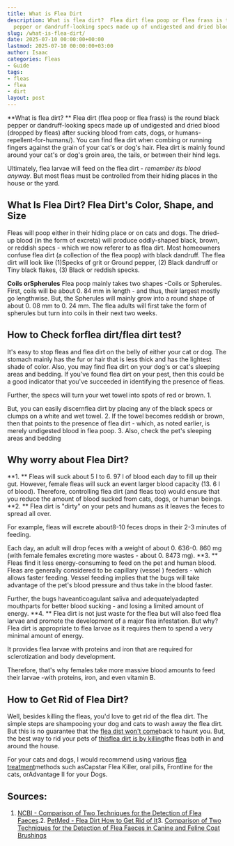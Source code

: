 ```yaml
---
title: What is Flea Dirt
description: What is flea dirt?  Flea dirt flea poop or flea frass is the round black
  pepper or dandruff-looking specs made up of undigested and dried blood dropped by...
slug: /what-is-flea-dirt/
date: 2025-07-10 00:00:00+00:00
lastmod: 2025-07-10 00:00:00+03:00
author: Isaac
categories: Fleas
- Guide
tags:
- fleas
- flea
- dirt
layout: post
---
```

**What is flea dirt? ** Flea dirt (flea poop or flea frass) is the round black pepper or dandruff-looking specs made up of undigested and dried blood (dropped by fleas) after sucking blood from cats, dogs, or humans-repellent-for-humans/). You can find flea dirt when combing or running fingers against the grain of your cat's or dog's hair. Flea dirt is mainly found around your cat's or dog's groin area, the tails, or between their hind legs.

Ultimately, flea larvae will feed on the flea dirt - *remember its blood anyway*. But most fleas must be controlled from their hiding places in the house or the yard.

##  What Is Flea Dirt? Flea Dirt's Color, Shape, and Size

Fleas will poop either in their hiding place or on cats and dogs. The dried-up blood (in the form of excreta) will produce oddly-shaped black, brown, or reddish specs - which we now referer to as flea dirt. Most homeowners confuse flea dirt (a collection of the flea poop) with black dandruff. The flea dirt will look like (1)Specks of grit or Ground pepper, (2) Black dandruff or Tiny black flakes, (3) Black or reddish specks.

**Coils orSpherules** Flea poop mainly takes two shapes -Coils or Spherules. First, coils will be about 0. 84 mm in length - and thus, their largest mostly go lengthwise. But, the Spherules will mainly grow into a round shape of about 0. 08 mm to 0. 24 mm. The flea adults will first take the form of spherules but turn into coils in their next two weeks.

##  How to Check forflea dirt/flea dirt test?

It's easy to stop fleas and flea dirt on the belly of either your cat or dog. The stomach mainly has the fur or hair that is less thick and has the lightest shade of color. Also, you may find flea dirt on your dog's or cat's sleeping areas and bedding. If you've found flea dirt on your pest, then this could be a good indicator that you've succeeded in identifying the presence of fleas.

Further, the specs will turn your wet towel into spots of red or brown. 1.

But, you can easily discernflea dirt by placing any of the black specs or clumps on a white and wet towel. 2. If the towel becomes reddish or brown, then that points to the presence of flea dirt - which, as noted earlier, is merely undigested blood in flea poop. 3. Also, check the pet's sleeping areas and bedding

##  Why worry about Flea Dirt?

**1. ** Fleas will suck about 5 l to 6. 97 l of blood each day to fill up their gut. However, female fleas will suck an event larger blood capacity (13. 6 l of blood). Therefore, controlling flea dirt (and fleas too) would ensure that you reduce the amount of blood sucked from cats, dogs, or human beings. **2. ** Flea dirt is "dirty" on your pets and humans as it leaves the feces to spread all over.

For example, fleas will excrete about8-10 feces drops in their 2-3 minutes of feeding.

Each day, an adult will drop feces with a weight of about 0. 636-0. 860 mg (with female females excreting more wastes - about 0. 8473 mg). **3. ** Fleas find it less energy-consuming to feed on the pet and human blood. Fleas are generally considered to be capillary (vessel ) feeders - which allows faster feeding. Vessel feeding implies that the bugs will take advantage of the pet's blood pressure and thus take in the blood faster.

Further, the bugs haveanticoagulant saliva and adequatelyadapted mouthparts for better blood sucking - and losing a limited amount of energy. **4. ** Flea dirt is not just waste for the flea but will also feed flea larvae and promote the development of a major flea infestation. But why? Flea dirt is appropriate to flea larvae as it requires them to spend a very minimal amount of energy.

It provides flea larvae with proteins and iron that are required for sclerotization and body development.

Therefore, that's why females take more massive blood amounts to feed their larvae -with proteins, iron, and even vitamin B.

##  How to Get Rid of Flea Dirt?

Well, besides killing the fleas, you'd love to get rid of the flea dirt. The simple steps are shampooing your dog and cats to wash away the flea dirt. But this is no guarantee that the [flea dist won't come](https://pestpolicy.com/where-do-fleas-come-from/)back to haunt you. But, the best way to rid your pets of [thisflea dirt is by killing](https://pestpolicy.com/how-to-kill-fleas-on-dogs-naturally-safe-and-fast/)the fleas both in and around the house.

For your cats and dogs, I would recommend using various [flea treatment](https://pestpolicy.com/best-flea-treatment-for-puppies/)methods such asCapstar Flea Killer, oral pills, Frontline for the cats, orAdvantage II for your Dogs.

##  **Sources:**

1. [NCBI - Comparison of Two Techniques for the Detection of Flea Faeces](https://www.ncbi.nlm.nih.gov/pmc/articles/PMC4227412/).2. [PetMed - Flea Dirt How to Get Rid of It](https://www.petmd.com/dog/parasites/what-flea-dirt)3. [Comparison of Two Techniques for the Detection of Flea Faeces in Canine and Feline Coat Brushings](https://www.hindawi.com/journals/tswj/2014/292085/)